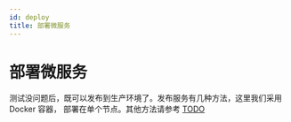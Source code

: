 ```yaml
---
id: deploy
title: 部署微服务
---
```


# 部署微服务

测试没问题后，既可以发布到生产环境了。发布服务有几种方法，这里我们采用 Docker 容器，
部署在单个节点。其他方法请参考 [TODO](/)
